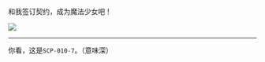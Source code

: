 和我签订契约，成为魔法少女吧！

![](https://github-readme-stats.vercel.app/api/top-langs/?username=huix-oldcat&layout=compact&show_icons=true&theme=dracula)

---

你看，这是`SCP-010-7`。（意味深）



<!--
**huix-oldcat/huix-oldcat** is a ✨ _special_ ✨ repository because its `README.md` (this file) appears on your GitHub profile.

Here are some ideas to get you started:

- 🔭 I’m currently working on ...
- 🌱 I’m currently learning ...
- 👯 I’m looking to collaborate on ...
- 🤔 I’m looking for help with ...
- 💬 Ask me about ...
- 📫 How to reach me: ...
- 😄 Pronouns: ...
- ⚡ Fun fact: ...
-->
